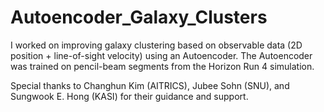 # Autoencoder_Galaxy_Clusters

I worked on improving galaxy clustering based on observable data (2D position + line-of-sight velocity) using an Autoencoder. The Autoencoder was trained on pencil-beam segments from the Horizon Run 4 simulation.

Special thanks to Changhun Kim (AITRICS), Jubee Sohn (SNU), and Sungwook E. Hong (KASI) for their guidance and support.
